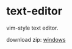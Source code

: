 # text-editor

vim-style text editor.

download zip: <a id="raw-url" href="https://raw.githubusercontent.com/g-jensen/text-editor/master/README.md">windows</a>
